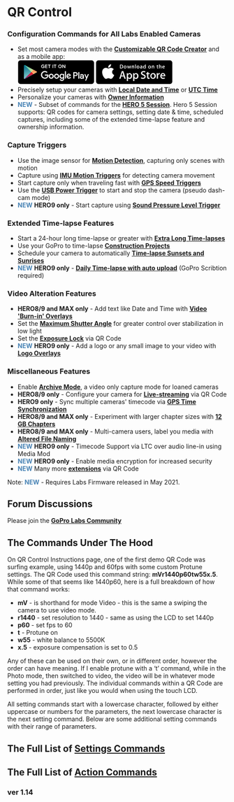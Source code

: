 # QR Control

### Configuration Commands for All Labs Enabled Cameras
* Set most camera modes with the [**Customizable QR Code Creator**](./custom)
and as a mobile app:<br>
[![google play](google-play-823.png)](https://play.google.com/store/apps/details?id=com.miscdata.qrcontrol)
[![apple app store](apple-store-823.png)](https://apps.apple.com/us/app/gopro-app/id1518134202)
* Precisely setup your cameras with [**Local Date and Time**](./precisiontime) or [**UTC Time**](./precisiontime_utc)
* Personalize your cameras with [**Owner Information**](./owner)
* <span style="color:steelblue">**NEW**</span> - Subset of commands for the [**HERO 5 Session**](./session5). Hero 5 Session supports: QR codes for camera settings, setting date & time, scheduled captures, including some of the extended time-lapse feature and ownership information.

### Capture Triggers 
* Use the image sensor for [**Motion Detection**](./motion), capturing only scenes with motion
* Capture using [**IMU Motion Triggers**](./imutrigger) for detecting camera movement
* Start capture only when traveling fast with [**GPS Speed Triggers**](./speedtrigger) 
* Use the [**USB Power Trigger**](./usb) to start and stop the camera (pseudo dash-cam mode)
* <span style="color:steelblue">**NEW**</span> **HERO9 only** - Start capture using [**Sound Pressure Level Trigger**](./spltrigger)

### Extended Time-lapse Features
* Start a 24-hour long time-lapse or greater with [**Extra Long Time-lapses**](./longtimelapse)
* Use your GoPro to time-lapse [**Construction Projects**](./construction)
* Schedule your camera to automatically [**Time-lapse Sunsets and Sunrises**](./solartimelapse)
* <span style="color:steelblue">**NEW**</span> **HERO9 only** - [**Daily Time-lapse with auto upload**](./dailytl) (GoPro Scribtion required)

### Video Alteration Features
* **HERO8/9 and MAX only** - Add text like Date and Time with [**Video 'Burn-in' Overlays**](./overlays)
* Set the [**Maximum Shutter Angle**](./maxshut) for greater control over stabilization in low light
* Set the [**Exposure Lock**](./explock) via QR Code
* <span style="color:steelblue">**NEW**</span> **HERO9 only** - Add a logo or any small image to your video with [**Logo Overlays**](./logo)

### Miscellaneous Features
* Enable [**Archive Mode**](./archive), a video only capture mode for loaned cameras 
* **HERO8/9 only** - Configure your camera for [**Live-streaming**](./rtmp) via QR Code
* **HERO9 only** - Sync multiple cameras' timecode via [**GPS Time Synchronization**](./gpssync)
* **HERO8/9 and MAX only** - Experiment with larger chapter sizes with [**12 GB Chapters**](./chapters)
* **HERO8/9 and MAX only** - Multi-camera users, label you media with [**Altered File Naming**](./basename)
* <span style="color:steelblue">**NEW**</span> **HERO9 only** - Timecode Support via LTC over audio line-in using Media Mod 
* <span style="color:steelblue">**NEW**</span> **HERO9 only** - Enable media encryption for increased security
* <span style="color:steelblue">**NEW**</span> Many more [**extensions**](./extensions) via QR Code

Note: <span style="color:steelblue">**NEW**</span> - Requires Labs Firmware released in May 2021.

## Forum Discussions 

Please join the [**GoPro Labs Community**](https://community.gopro.com/t5/GoPro-Labs/bd-p/GoProLabs)

## The Commands Under The Hood 

On QR Control Instructions page, one of the first demo QR Code was surfing example, using 1440p and 60fps with some custom Protune settings. The QR Code used this command string: **mVr1440p60tw55x.5**. While some of that seems like 1440p60, here is a full breakdown of how that command works:

* **mV** - is shorthand for mode Video - this is the same a swiping the camera to use video mode.
* **r1440** - set resolution to 1440 - same as using the LCD to set 1440p
* **p60** - set fps to 60 
* **t** - Protune on
* **w55** - white balance to 5500K
* **x.5** - exposure compensation is set to 0.5
  
Any of these can be used on their own, or in different order, however the order can have meaning.  If I enable protune with a ‘t’ command, while in the Photo mode, then switched to video, the video will be in whatever mode setting you had previously. The individual commands within a QR Code are performed in order, just like you would when using the touch LCD.

All setting commands start with a lowercase character, followed by either uppercase or numbers for the parameters, the next lowercase character is the next setting command. Below are some additional setting commands with their range of parameters.

## The Full List of [**Settings Commands**](./settings)

## The Full List of [**Action Commands**](./actions)


### ver 1.14

